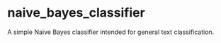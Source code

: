 naive_bayes_classifier
======================

A simple Naive Bayes classifier intended for general text classification.
